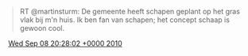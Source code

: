 > RT @martinsturm: De gemeente heeft schapen geplant op het gras vlak bij m'n huis\. Ik ben fan van schapen; het concept schaap is gewoon cool\.

<img src="../../media/tweet.ico" width="12" /> [Wed Sep 08 20:28:02 +0000 2010](https://twitter.com/DromerDenker/status/23945087754)